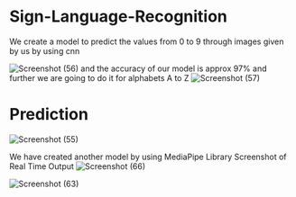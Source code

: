 # Sign-Language-Recognition

We create a model to predict the values from 0 to 9 through images given by us by using cnn 

![Screenshot (56)](https://github.com/kalpeshwani25/-DBDA-Group-18-Sign-Language-Recognition/assets/108396214/1e537934-d60d-4efa-a625-fe32450ed910)
and the accuracy of our model is approx 97% and further we are going to do it for alphabets A to Z
![Screenshot (57)](https://github.com/kalpeshwani25/-DBDA-Group-18-Sign-Language-Recognition/assets/108396214/b10dfa16-5843-44ce-aa31-c2353de4045c)
# Prediction
![Screenshot (55)](https://github.com/kalpeshwani25/-DBDA-Group-18-Sign-Language-Recognition/assets/108396214/27174abc-4f1b-4792-b170-a56605ae330d)

We have created another model by using MediaPipe Library
Screenshot of Real Time Output
![Screenshot (66)](https://github.com/kalpeshwani25/-DBDA-Group-18-Sign-Language-Recognition/assets/108396214/15e27464-85c6-4f3b-a6c6-b8f1ac167786)

![Screenshot (63)](https://github.com/kalpeshwani25/-DBDA-Group-18-Sign-Language-Recognition/assets/108396214/8c94eae0-0c5b-4828-b544-96fa17a40fee)



